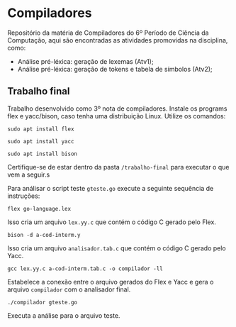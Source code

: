 # Compiladores
Repositório da matéria de Compiladores do 6º Período de Ciência da Computação, aqui são encontradas as atividades promovidas na disciplina, como:
- Análise pré-léxica: geração de lexemas (Atv1);
- Análise pré-léxica: geração de tokens e tabela de símbolos (Atv2);

## Trabalho final

Trabalho desenvolvido como 3º nota de compiladores.
Instale os programs flex e yacc/bison, caso tenha uma distribuição Linux. Utilize os comandos:

`sudo apt install flex`

`sudo apt install yacc`

`sudo apt install bison`

Certifique-se de estar dentro da pasta `/trabalho-final` para executar o que vem a seguir.s

Para análisar o script teste `gteste.go` execute a seguinte sequência de instruções:

`flex go-language.lex`

Isso cria um arquivo `lex.yy.c` que contém o código C gerado pelo Flex.

`bison -d a-cod-interm.y`

Isso cria um arquivo `analisador.tab.c` que contém o código C gerado pelo Yacc.

`gcc lex.yy.c a-cod-interm.tab.c -o compilador -ll`

Estabelece a conexão entre o arquivo gerados do Flex e Yacc e gera o arquivo `compilador` com o analisador final.

`./compilador gteste.go`

Executa a análise para o arquivo teste.